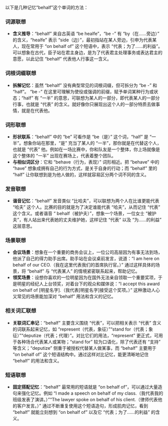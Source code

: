 以下是几种记忆“behalf”这个单词的方法：

### 词源联想
 - **含义推导**：“behalf” 来自古英语 “be healfe”，“be -” 有 “by（在……旁边）” 的含义，“healfe” 表示 “side（边）”，最初指站在某人旁边，引申为代表某人，现在常用于 “on behalf of” 这个短语中，表示 “代表；为了……的利益”。可以想象在古代，臣子站在君主身边，是为了代表君主处理事务或表达君主的意愿，以此记住 “behalf” 代表他人行事这一含义。

### 词根词缀联想
 - **拆解记忆**：虽然 “behalf” 没有典型常见的词根词缀，但可拆分为 “be -” 和 “half”。 “be -” 在这里可理解为使役或强调的前缀，赋予单词某种行为或状态；“half” 有 “一半” 的意思，可联想为某人的一部分，即代表某人的一部分行事，也就是 “代表” 的含义。就好像你只展现出这个人的一部分特质去做事情，就是在代表他。

### 词形联想
 - **形状联系**：“behalf” 中的 “be” 可看作是 “be（是）” 这个词，“half” 是 “一半”。想象你站在那里，“是” 充当了某人的 “一半”，那你就是在代替这个人，也就是 “代表” 他。例如在一场比赛中，你和队友是一个整体，你上场就像是这个整体的 “一半” 出现在赛场上，代表着整个团队。
 - **与相似词区分**：它和 “behave（行为，表现）” 词形相近。把 “behave” 中的 “have” 想象成拥有自己的行为方式，是关于自身的行动；而 “behalf” 里的 “half” 让你联想到是为他人做的，这样就容易区分两个词不同的含义。

### 发音联想
 - **谐音记忆**：“behalf” 发音类似 “比哈夫”，可以联想为两个人在比谁更能代表 “哈夫” 这个人。比赛的目的就是为了决定谁能代表 “哈夫”，从而记住 “代表” 这个含义。或者谐音 “ behalf（被护夫）”，想象一个场景，一位女士 “被护夫”，有人站出来代表她的丈夫维护她，这样记住 “代表” 以及 “为……的利益” 这层意思。

### 场景联想
 - **会议场景**：想象在一个重要的商务会议上，一位公司高层因为有事无法到场，他派了自己的得力助手出席。助手站在会议桌前发言，说道：“I am here on behalf of our CEO.（我在这里代表我们的首席执行官。）” 通过这样具体的场景，将 “behalf” 与 “代表某人” 的情境紧密联系起来，帮助记忆。
 - **领奖场景**：设想你喜欢的一位明星因为在国外无法亲自领取一个重要奖项，于是明星的经纪人上台领奖，对着台下的观众和媒体说：“I accept this award on behalf of [明星名字].（我代表[明星名字]接受这个奖项。）” 这种激动人心又常见的场景能加深对 “behalf” 用法和含义的记忆。

### 相关词汇联想
 - **关联词汇串记**：“behalf” 主要含义围绕 “代表”，可以把相关表示 “代表” 含义的词联系起来记忆，如 “represent（代表，象征）”“stand for（代表；象征）”“deputize（代表；代理）”。对比它们的用法，“represent” 更正式，可用于各种场合代表某人或某物；“stand for” 较为口语化，除了代表还有 “支持” 等含义；“deputize” 侧重于被授权代替某人做某事，而 “behalf” 主要用于 “on behalf of” 这个短语结构中。通过这样对比记忆，能更清晰地记住 “behalf” 的用法和含义。

### 短语联想
 - **固定搭配记忆**：“behalf” 最常用的短语就是 “on behalf of”，可以通过大量造句来强化记忆。例如 “I made a speech on behalf of my class.（我代表我的班级发表了演讲。）”“The lawyer spoke on behalf of his client.（律师代表他的客户发言。）” 通过不断重复使用这个短语造句，形成肌肉记忆，看到 “behalf” 就能立刻想到 “on behalf of” 以及它 “代表；为了……的利益” 的含义。 